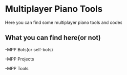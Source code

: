 # Multiplayer Piano Tools
Here you can find some multiplayer piano tools and codes

## What you can find here(or not)
-MPP Bots(or self-bots)

-MPP Projects

-MPP Tools
